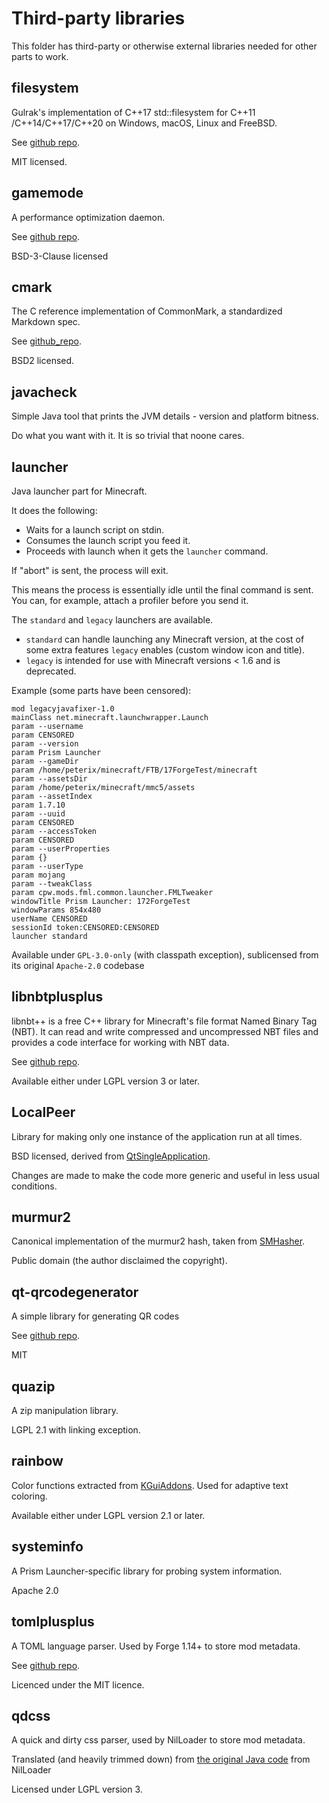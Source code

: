 # Third-party libraries

This folder has third-party or otherwise external libraries needed for other parts to work.

## filesystem

Gulrak's implementation of C++17 std::filesystem for C++11 /C++14/C++17/C++20 on Windows, macOS, Linux and FreeBSD.

See [github repo](https://github.com/gulrak/filesystem).

MIT licensed.

## gamemode

A performance optimization daemon.

See [github repo](https://github.com/FeralInteractive/gamemode).

BSD-3-Clause licensed

## cmark

The C reference implementation of CommonMark, a standardized Markdown spec.

See [github_repo](https://github.com/commonmark/cmark).

BSD2 licensed.

## javacheck

Simple Java tool that prints the JVM details - version and platform bitness.

Do what you want with it. It is so trivial that noone cares.

## launcher

Java launcher part for Minecraft.

It does the following:

- Waits for a launch script on stdin.
- Consumes the launch script you feed it.
- Proceeds with launch when it gets the `launcher` command.

If "abort" is sent, the process will exit.

This means the process is essentially idle until the final command is sent. You can, for example, attach a profiler before you send it.

The `standard` and `legacy` launchers are available.

- `standard` can handle launching any Minecraft version, at the cost of some extra features `legacy` enables (custom window icon and title).
- `legacy` is intended for use with Minecraft versions < 1.6 and is deprecated.

Example (some parts have been censored):

```text
mod legacyjavafixer-1.0
mainClass net.minecraft.launchwrapper.Launch
param --username
param CENSORED
param --version
param Prism Launcher
param --gameDir
param /home/peterix/minecraft/FTB/17ForgeTest/minecraft
param --assetsDir
param /home/peterix/minecraft/mmc5/assets
param --assetIndex
param 1.7.10
param --uuid
param CENSORED
param --accessToken
param CENSORED
param --userProperties
param {}
param --userType
param mojang
param --tweakClass
param cpw.mods.fml.common.launcher.FMLTweaker
windowTitle Prism Launcher: 172ForgeTest
windowParams 854x480
userName CENSORED
sessionId token:CENSORED:CENSORED
launcher standard
```

Available under `GPL-3.0-only` (with classpath exception), sublicensed from its original `Apache-2.0` codebase

## libnbtplusplus

libnbt++ is a free C++ library for Minecraft's file format Named Binary Tag (NBT). It can read and write compressed and uncompressed NBT files and provides a code interface for working with NBT data.

See [github repo](https://github.com/ljfa-ag/libnbtplusplus).

Available either under LGPL version 3 or later.

## LocalPeer

Library for making only one instance of the application run at all times.

BSD licensed, derived from [QtSingleApplication](https://github.com/qtproject/qt-solutions/tree/master/qtsingleapplication).

Changes are made to make the code more generic and useful in less usual conditions.

## murmur2

Canonical implementation of the murmur2 hash, taken from [SMHasher](https://github.com/aappleby/smhasher).

Public domain (the author disclaimed the copyright).

## qt-qrcodegenerator

A simple library for generating QR codes

See [github repo](https://github.com/nayuki/QR-Code-generator).

MIT

## quazip

A zip manipulation library.

LGPL 2.1 with linking exception.

## rainbow

Color functions extracted from [KGuiAddons](https://inqlude.org/libraries/kguiaddons.html). Used for adaptive text coloring.

Available either under LGPL version 2.1 or later.

## systeminfo

A Prism Launcher-specific library for probing system information.

Apache 2.0

## tomlplusplus

A TOML language parser. Used by Forge 1.14+ to store mod metadata.

See [github repo](https://github.com/marzer/tomlplusplus).

Licenced under the MIT licence.

## qdcss

A quick and dirty css parser, used by NilLoader to store mod metadata.

Translated (and heavily trimmed down) from [the original Java code](https://github.com/unascribed/NilLoader/blob/trunk/src/main/java/nilloader/api/lib/qdcss/QDCSS.java) from NilLoader

Licensed under LGPL version 3.
